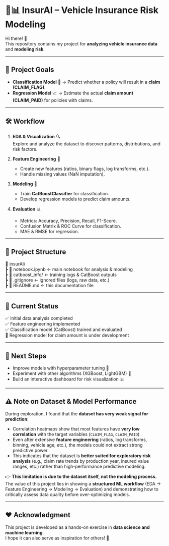 # 🚗📊 InsurAI – Vehicle Insurance Risk Modeling  

Hi there! 👋  
This repository contains my project for **analyzing vehicle insurance data** and **modeling risk**.  

---

## 🎯 Project Goals
- **Classification Model** 🧮 → Predict whether a policy will result in a **claim (CLAIM_FLAG)**.  
- **Regression Model** 📈 → Estimate the actual **claim amount (CLAIM_PAID)** for policies with claims.  

---

## 🛠️ Workflow
1. **EDA & Visualization** 🔍  
   Explore and analyze the dataset to discover patterns, distributions, and risk factors.  

2. **Feature Engineering** 🧩  
   - Create new features (ratios, binary flags, log transforms, etc.).  
   - Handle missing values (NaN imputation).  

3. **Modeling** 🤖  
   - Train **CatBoostClassifier** for classification.  
   - Develop regression models to predict claim amounts.  

4. **Evaluation** 📊  
   - Metrics: Accuracy, Precision, Recall, F1-Score.  
   - Confusion Matrix & ROC Curve for classification.  
   - MAE & RMSE for regression.  

---

## 📂 Project Structure
📁 insurAI/  
┣ 📓 notebook.ipynb ← main notebook for analysis & modeling  
┣ 📁 catboost_info/ ← training logs & CatBoost outputs  
┣ 📄 .gitignore ← ignored files (logs, raw data, etc.)  
┣ 📄 README.md ← this documentation file  

---

## 📌 Current Status
✅ Initial data analysis completed  
✅ Feature engineering implemented  
✅ Classification model (CatBoost) trained and evaluated  
🚧 Regression model for claim amount is under development  

---

## 🚀 Next Steps
- Improve models with hyperparameter tuning 🔧  
- Experiment with other algorithms (XGBoost, LightGBM) 🔄  
- Build an interactive dashboard for risk visualization 📊  

---

## ⚠️ Note on Dataset & Model Performance
During exploration, I found that the **dataset has very weak signal for prediction**:  

- Correlation heatmaps show that most features have **very low correlation** with the target variables (`CLAIM_FLAG`, `CLAIM_PAID`).  
- Even after extensive **feature engineering** (ratios, log transforms, binning, vehicle age, etc.), the models could not extract strong predictive power.  
- This indicates that the dataset is **better suited for exploratory risk analysis** (e.g., claim rate trends by production year, insured value ranges, etc.) rather than high-performance predictive modeling.  

👉 **This limitation is due to the dataset itself, not the modeling process.**  
The value of this project lies in showing a **structured ML workflow** (EDA → Feature Engineering → Modeling → Evaluation) and demonstrating how to critically assess data quality before over-optimizing models.  

---

## ❤️ Acknowledgment
This project is developed as a hands-on exercise in **data science and machine learning**.  
I hope it can also serve as inspiration for others! 🌟
